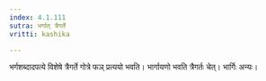 ```yaml
---
index: 4.1.111
sutra: भर्गात् त्रैगर्ते
vritti: kashika

---
```

भर्गशब्दादपत्ये विशेषे त्रैगर्ते गोत्रे फञ् प्रत्ययो भवति। भार्गायणो भवति त्रैगर्तः चेत्। भार्गिः अन्यः।